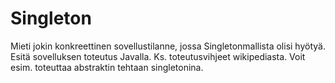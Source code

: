 # Singleton

Mieti jokin konkreettinen sovellustilanne, jossa Singletonmallista olisi hyötyä. Esitä sovelluksen toteutus Javalla. Ks. toteutusvihjeet
wikipediasta. Voit esim. toteuttaa abstraktin tehtaan singletonina.
